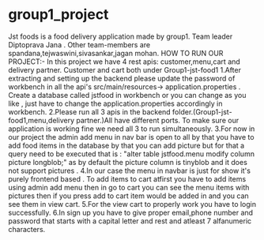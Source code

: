 # group1_project
Jst foods is a food delivery application made by group1. Team leader Diptoprava Jana . Other team-members are spandana,tejwaswini,sivasankar,jagan mohan.
HOW TO RUN OUR PROJECT:-
In this project we have 4 rest apis: customer,menu,cart and delivery partner. Customer and cart both under Group1-jst-food1
1.After extracting and setting up the backend please update the password of workbench in all the api's src/main/resources-> application.properties .
Create a database called jstfood in workbench or you can change as you like , just have to change the application.properties accordingly
in workbench.
2.Please run all 3 apis in the backend folder.(Group1-jst-food1,menu,delivery partner.)All have different ports. To make sure our application is working fine 
we need all 3 to run simultaneously.
3.For now in our project the admin add menu in nav bar is open to all by that you have to add food items in the database by that you can add picture but for that a query 
need to be executed that is : "alter table jstfood.menu modify column picture longblob;" as by default the picture column is tinyblob and it does not support pictures .
4.In our case the menu in navbar is just for show it's purely frontend based . To add items to cart atfirst you have to add items using admin add menu then in 
go to cart you can see the menu items with pictures then if you press add to cart item would be added in and you can see them in view cart.
5.For the view cart to properly work you have to login successfully.
6.In sign up you have to give proper email,phone number and password that starts with a capital letter and rest and atleast 7 alfanumeric characters.
